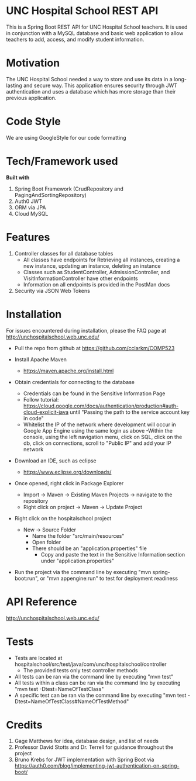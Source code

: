 # UNC Hospital School REST API
This is a Spring Boot REST API for UNC Hospital School teachers. It is used in conjunction with a MySQL database and basic web application to allow teachers to add, access, and modify student information.

# Motivation
The UNC Hospital School needed a way to store and use its data in a long-lasting and secure way. This application ensures security through JWT authentication and uses a database which has more storage than their previous application.

# Code Style
We are using GoogleStyle for our code formatting

# Tech/Framework used
**Built with**

1. Spring Boot Framework (CrudRepository and PagingAndSortingRepository)
2. Auth0 JWT
3. ORM via JPA
4. Cloud MySQL

# Features
1. Controller classes for all database tables
	* All classes have endpoints for Retrieving all instances, creating a new instance, updating an instance, deleting an instance
	* Classes such as StudentController, AdmissionController, and VisitInformationController have other endpoints
	* Information on all endpoints is provided in the PostMan docs
2. Security via JSON Web Tokens

# Installation
For issues encountered during installation, please the FAQ page at http://unchospitalschool.web.unc.edu/
* Pull the repo from github at https://github.com/cclarkm/COMP523
* Install Apache Maven
	- https://maven.apache.org/install.html
	
* Obtain credentials for connecting to the database
	- Credentials can be found in the Sensitive Information Page
	- Follow tutorial: https://cloud.google.com/docs/authentication/production#auth-cloud-explicit-java until "Passing the path to the service account key in code"
	- Whitelist the IP of the network where development will occur in Google App Engine using the same login as above
		-Within the console, using the left navigation menu, click on SQL, click on the db, click on connections, scroll to "Public IP" and add your IP network
	
* Download an IDE, such as eclipse
	- https://www.eclipse.org/downloads/
* Once opened, right click in Package Explorer
	- Import -> Maven -> Existing Maven Projects -> navigate to the repository
	- Right click on project -> Maven -> Update Project	
* Right click on the hospitalschool project
	- New -> Source Folder
		- Name the folder "src/main/resources"
		- Open folder
		- There should be an "application.properties" file
			- Copy and paste the text in the Sensitive Information section under "application.properties"
* Run the project via the command line by executing "mvn spring-boot:run", or "mvn appengine:run" to test for deployment readiness
			
# API Reference
http://unchospitalschool.web.unc.edu/

# Tests
* Tests are located at hospitalschool/src/test/java/com/unc/hospitalschool/controller
	- The provided tests only test controller methods
* All tests can be ran via the command line by executing "mvn test"
* All tests within a class can be ran via the command line by executing "mvn test -Dtest=NameOfTestClass"
* A specific test can be ran via the command line by executing "mvn test -Dtest=NameOfTestClass#NameOfTestMethod"

# Credits
1. Gage Matthews for idea, database design, and list of needs
2. Professor David Stotts and Dr. Terrell for guidance throughout the project
3. Bruno Krebs for JWT implementation with Spring Boot via https://auth0.com/blog/implementing-jwt-authentication-on-spring-boot/
